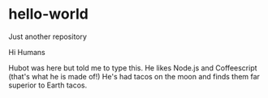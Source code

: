 # hello-world
Just another repository

Hi Humans

Hubot was here but told me to type this. He likes Node.js and Coffeescript (that's what he is made of!)
He's had tacos on the moon and finds them far superior to Earth tacos.
